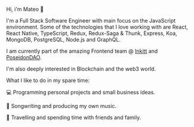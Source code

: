 Hi, i'm Mateo 👋

I'm a Full Stack Software Engineer with main focus on the JavaScript environment. Some of the technologies that I love working with are React, React Native, TypeScript, Redux, Redux-Saga & Thunk, Express, Koa, MongoDB, PostgreSQL, Node.js and GraphQL.

I am currently part of the amazing Frontend team @ [Inkitt](https://www.inkitt.com/) and [PoseidonDAO](https://github.com/Poseidon-DAO).

I'm also deeply interested in Blockchain and the web3 world.

What I like to do in my spare time:

💻  Programming personal projects and small business ideas.

🎹  Songwriting and producing my own music.

🌱  Travelling and spending time with friends and family.
